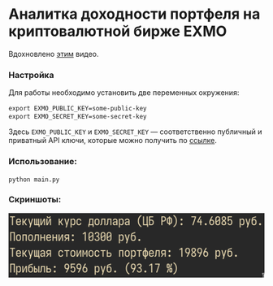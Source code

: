 # Аналитка доходности портфеля на криптовалютной бирже EXMO
Вдохновлено [этим](https://www.youtube.com/watch?v=QJ6yRulR_HA) видео.


### Настройка
Для работы необходимо установить две переменных окружения:
```
export EXMO_PUBLIC_KEY=some-public-key
export EXMO_SECRET_KEY=some-secret-key
```
Здесь `EXMO_PUBLIC_KEY` и `EXMO_SECRET_KEY` — соответственно публичный и приватный API ключи, которые можно получить по [ссылке](https://exmo.com/en/profile#/api).
### Использование:
```
python main.py
```
### Скриншоты:
![example output](example.png)
